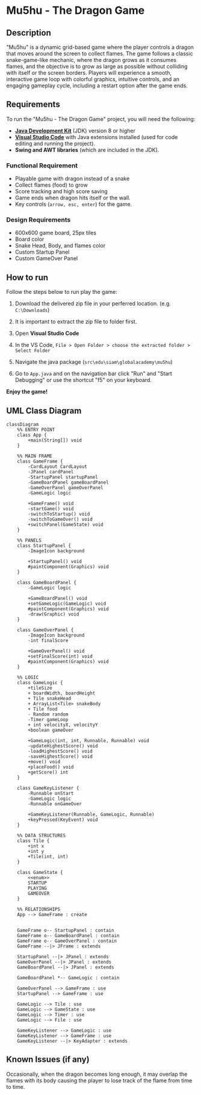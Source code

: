 # Mu5hu - The Dragon Game

## Description
"Mu5hu" is a dynamic grid-based game where the player controls a dragon that moves around the screen to collect flames. The game follows a classic snake-game-like mechanic, where the dragon grows as it consumes flames, and the objective is to grow as large as possible without colliding with itself or the screen borders. Players will experience a smooth, interactive game loop with colorful graphics, intuitive controls, and an engaging gameplay cycle, including a restart option after the game ends.

## Requirements

To run the "Mu5hu - The Dragon Game" project, you will need the following:

- [**Java Development Kit**](https://www.oracle.com/th/java/technologies/downloads/) (JDK) version 8 or higher
- [**Visual Studio Code**](https://code.visualstudio.com/download) with Java extensions installed (used for code editing and running the project).
- **Swing and AWT libraries** (which are included in the JDK).

### Functional Requirement

- Playable game with dragon instead of a snake
- Collect flames (food) to grow
- Score tracking and high score saving
- Game ends when dragon hits itself or the wall.
- Key controls (`arrow, esc, enter`) for the game.

### Design Requirements

- 600x600 game board, 25px tiles
- Board color
- Snake Head, Body, and flames color
- Custom Startup Panel
- Custom GameOver Panel

## How to run

Follow the steps below to run play the game:

1) Download the delivered zip file in your perferred location. (e.g. `C:\Downloads`)

2) It is important to extract the zip file to folder first.

3) Open **Visual Studio Code**

4) In the VS Code, 
`File > Open Folder > choose the extracted folder > Select Folder`

5) Navigate the java package (`src\edu\siam\globalacademy\mu5hu`)

6) Go to `App.java` and on the navigation bar click "Run" and "Start Debugging" or use the shortcut "f5" on your keyboard.

**Enjoy the game!**

## UML Class Diagram

```
classDiagram
    %% ENTRY POINT
    class App {
        +main(String[]) void
    }

    %% MAIN FRAME
    class GameFrame {
        -CardLayout CardLayout
        -JPanel cardPanel
        -StartupPanel startupPanel
        -GameBoardPanel gameBoardPanel
        -GameOverPanel gameOverPanel
        -GameLogic logic

        +GameFrame() void
        -startGame() void
        -switchToStartup() void
        -switchToGameOver() void
        +switchPanel(GameState) void
    }

    %% PANELS
    class StartupPanel {
        -ImageIcon background

        +StartupPanel() void
        #paintComponent(Graphics) void
    }

    class GameBoardPanel {
        -GameLogic logic

        +GameBoardPanel() void
        +setGameLogic(GameLogic) void
        #paintComponent(Graphics) void
        -draw(Graphic) void
    }

    class GameOverPanel {
        -ImageIcon background
        -int finalScore

        +GameOverPanel() void
        +setFinalScore(int) void
        #paintComponent(Graphics) void
    }

    %% LOGIC
    class GameLogic {
        +tileSize
        + boardWidth, boardHeight
        + Tile snakeHead
        + ArrayList<Tile> snakeBody
        + Tile food
        - Random random
        -Timer gameLoop
        + int velocityX, velocityY
        +boolean gameOver
        
        +GameLogic(int, int, Runnable, Runnable) void
        -updateHighestScore() void
        -loadHighestScore() void
        -saveHighestScore() void
        +move() void
        +placeFood() void
        +getScore() int
    }

    class GameKeyListener {
        -Runnable onStart
        -GameLogic logic
        -Runnable onGameOver

        +GameKeyListener(Runnable, GameLogic, Runnable)
        +keyPressed(KeyEvent) void
    }

    %% DATA STRUCTURES
    class Tile {
        +int x
        +int y
        +Tile(int, int)
    }

    class GameState {
        <<enum>>
        STARTUP
        PLAYING
        GAMEOVER
    }

    %% RELATIONSHIPS 
    App --> GameFrame : create

    
    GameFrame o-- StartupPanel : contain
    GameFrame o-- GameBoardPanel : contain
    GameFrame o-- GameOverPanel : contain
    GameFrame --|> JFrame : extends

    StartupPanel --|> JPanel : extends
    GameOverPanel --|> JPanel : extends
    GameBoardPanel --|> JPanel : extends
    
    GameBoardPanel *-- GameLogic : contain

    GameOverPanel --> GameFrame : use
    StartupPanel --> GameFrame : use

    GameLogic --> Tile : use
    GameLogic --> GameState : use
    GameLogic --> Timer : use
    GameLogic --> File : use

    GameKeyListener --> GameLogic : use
    GameKeyListener --> GameFrame : use
    GameKeyListener --|> KeyAdapter : extends
```
## Known Issues (if any)

Occasionally, when the dragon becomes long enough, it may overlap the flames with its body causing the player to lose track of the flame from time to time.

